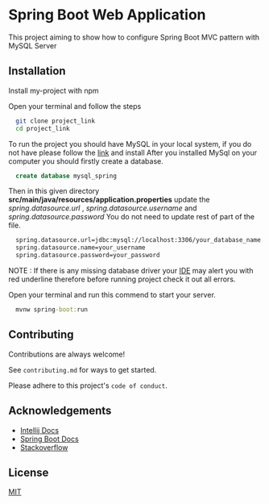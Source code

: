 
# Spring Boot Web Application

This project aiming to show how to configure Spring Boot MVC pattern with MySQL Server




## Installation

Install my-project with npm

Open your terminal and follow the steps
```bash
  git clone project_link
  cd project_link
```
To run the project you should have MySQL in your local system, if you do not have please follow the [link](https://www.mysql.com/) and install
After you installed MySql on your computer you should firstly create a database.
```sql
  create database mysql_spring
```
Then in this given directory **src/main/java/resources/application.properties** update the *spring.datasource.url* ,
*spring.datasource.username* and *spring.datasource.password*
You do not need to update rest of part of the file.

```txt
  spring.datasource.url=jdbc:mysql://localhost:3306/your_database_name
  spring.datasource.name=your_username
  spring.datasource.password=your_password
```

NOTE : If there is any missing database driver your [IDE](https://en.wikipedia.org/wiki/Integrated_development_environment) may alert you with red underline therefore before running project check it out all errors.

Open your terminal and run this commend to start your server.

```cmd
  mvnw spring-boot:run
```
## Contributing

Contributions are always welcome!

See `contributing.md` for ways to get started.

Please adhere to this project's `code of conduct`.


## Acknowledgements

- [Intellij Docs](https://www.jetbrains.com/)
- [Spring Boot Docs](https://spring.io/quickstart)
- [Stackoverflow](https://stackoverflow.com/)


## License

[MIT](https://choosealicense.com/licenses/mit/)

